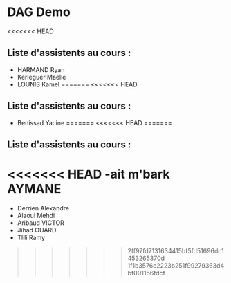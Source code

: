 # DAG Demo

<<<<<<< HEAD
## Liste d'assistents au cours :

- HARMAND Ryan
- Kerleguer Maëlle
- LOUNIS Kamel 
=======
<<<<<<< HEAD
## Liste d'assistents au cours :
- Benissad Yacine
=======
<<<<<<< HEAD
=======
## Liste d'assistents au cours :
<<<<<<< HEAD
-ait m'bark AYMANE
=======
- Derrien Alexandre
- Alaoui Mehdi
- Aribaud VICTOR
- Jihad OUARD
- Tlili Ramy
>>>>>>> 2ff97fd7131634415bf5fd51696dc1453265370d
>>>>>>> 1f1b3576e2223b251f99279363d4bf0011b6fdcf
